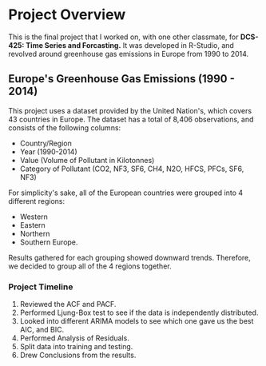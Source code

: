 # Project Overview

This is the final project that I worked on, with one other classmate, for **DCS-425: Time Series and Forcasting.** It was developed in R-Studio, and revolved around greenhouse gas emissions in Europe from 1990 to 2014.

## Europe's Greenhouse Gas Emissions (1990 - 2014)

This project uses a dataset provided by the United Nation's, which covers 43 countries in Europe. The dataset has a total of 8,406 observations, and consists of the following columns: 

* Country/Region
* Year (1990-2014)
* Value (Volume of Pollutant in Kilotonnes)
* Category of Pollutant (CO2, NF3, SF6, CH4, N2O, HFCS, PFCs, SF6, NF3)

For simplicity's sake, all of the European countries were grouped into 4 different regions: 

* Western
* Eastern
* Northern
* Southern Europe. 

Results gathered for each grouping showed downward trends. Therefore, we decided to group all of the 4 regions together. 

### Project Timeline

1. Reviewed the ACF and PACF.
2. Performed Ljung-Box test to see if the data is independently distributed.
3. Looked into different ARIMA models to see which one gave us the best AIC, and BIC.
4. Performed Analysis of Residuals.
5. Split data into training and testing.
6. Drew Conclusions from the results.

